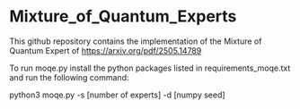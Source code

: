 # Mixture_of_Quantum_Experts
This github repository contains the implementation of the Mixture of Quantum Expert of https://arxiv.org/pdf/2505.14789

To run moqe.py install the python packages listed in requirements_moqe.txt and run the following command:


python3 moqe.py -s [number of experts] -d [numpy seed]
